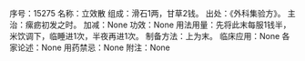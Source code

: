 序号：15275
名称：立效散
组成：滑石1两，甘草2钱。
出处：《外科集验方》。
主治：瘰疬初发之时。
加减：None
功效：None
用法用量：先将此末每服1钱半，米饮调下，临睡进1次，半夜再进1次。
制备方法：上为末。
临床应用：None
各家论述：None
用药禁忌：None
附注：None
